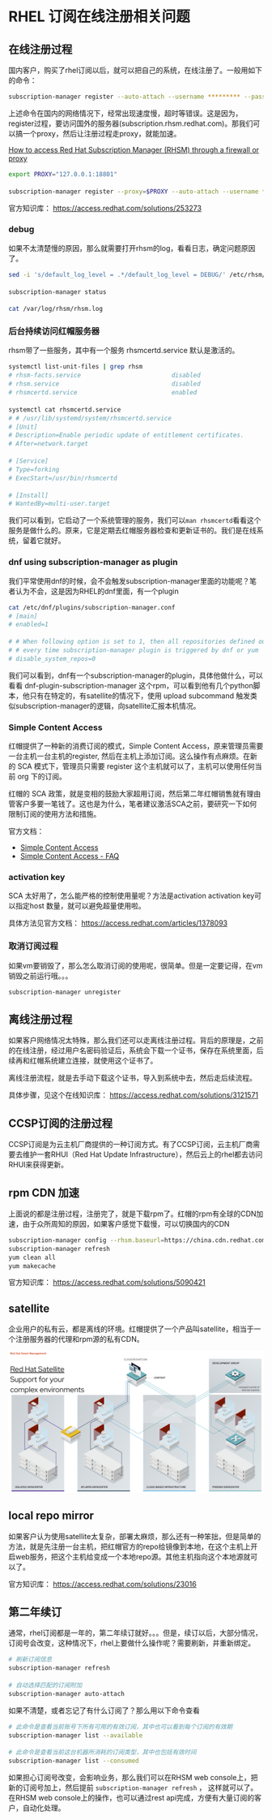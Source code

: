 # RHEL 订阅在线注册相关问题

## 在线注册过程

国内客户，购买了rhel订阅以后，就可以把自己的系统，在线注册了。一般用如下的命令：

```bash
subscription-manager register --auto-attach --username ********* --password ********
```

上述命令在国内的网络情况下，经常出现速度慢，超时等错误。这是因为，register过程，要访问国外的服务器(subscription.rhsm.redhat.com)。那我们可以搞一个proxy，然后让注册过程走proxy，就能加速。

[How to access Red Hat Subscription Manager (RHSM) through a firewall or proxy](https://access.redhat.com/solutions/65300)

```bash
export PROXY="127.0.0.1:18801"

subscription-manager register --proxy=$PROXY --auto-attach --username ********* --password ********
```

官方知识库： https://access.redhat.com/solutions/253273

### debug

如果不太清楚慢的原因，那么就需要打开rhsm的log，看看日志，确定问题原因了。

```bash
sed -i 's/default_log_level = .*/default_log_level = DEBUG/' /etc/rhsm/rhsm.conf

subscription-manager status

cat /var/log/rhsm/rhsm.log
```

### 后台持续访问红帽服务器

rhsm带了一些服务，其中有一个服务 rhsmcertd.service 默认是激活的。
```bash
systemctl list-unit-files | grep rhsm
# rhsm-facts.service                         disabled
# rhsm.service                               disabled
# rhsmcertd.service                          enabled

systemctl cat rhsmcertd.service
# # /usr/lib/systemd/system/rhsmcertd.service
# [Unit]
# Description=Enable periodic update of entitlement certificates.
# After=network.target

# [Service]
# Type=forking
# ExecStart=/usr/bin/rhsmcertd

# [Install]
# WantedBy=multi-user.target
```
我们可以看到，它启动了一个系统管理的服务，我们可以```man rhsmcertd```看看这个服务是做什么的。原来，它是定期去红帽服务器检查和更新证书的。我们是在线系统，留着它就好。

### dnf using subscription-manager as plugin

我们平常使用dnf的时候，会不会触发subscription-manager里面的功能呢？笔者认为不会，这是因为RHEL的dnf里面，有一个plugin

```bash
cat /etc/dnf/plugins/subscription-manager.conf
# [main]
# enabled=1

# # When following option is set to 1, then all repositories defined outside redhat.repo will be disabled
# # every time subscription-manager plugin is triggered by dnf or yum
# disable_system_repos=0
```

我们可以看到，dnf有一个subscription-manager的plugin，具体他做什么，可以看看 dnf-plugin-subscription-manager 这个rpm，可以看到他有几个python脚本，他只有在特定的，有satellite的情况下，使用 upload subcommand 触发类似subscription-manager的逻辑，向satellite汇报本机情况。

### Simple Content Access

红帽提供了一种新的消费订阅的模式，Simple Content Access，原来管理员需要一台主机一台主机的register, 然后在主机上添加订阅。这么操作有点麻烦。在新的 SCA 模式下，管理员只需要 register 这个主机就可以了，主机可以使用任何当前 org 下的订阅。

红帽的 SCA 政策，就是变相的鼓励大家超用订阅，然后第二年红帽销售就有理由管客户多要一笔钱了。这也是为什么，笔者建议激活SCA之前，要研究一下如何限制订阅的使用方法和措施。

官方文档：
- [Simple Content Access](https://access.redhat.com/articles/simple-content-access)
- [Simple Content Access - FAQ](https://access.redhat.com/articles/4903191)

### activation key

SCA 太好用了，怎么能严格的控制使用量呢？方法是activation activation key可以指定host 数量，就可以避免超量使用啦。

具体方法见官方文档： https://access.redhat.com/articles/1378093

### 取消订阅过程

如果vm要销毁了，那么怎么取消订阅的使用呢，很简单。但是一定要记得，在vm销毁之前运行哦。。。

```bash
subscription-manager unregister
```

## 离线注册过程

如果客户网络情况太特殊，那么我们还可以走离线注册过程。背后的原理是，之前的在线注册，经过用户名密码验证后，系统会下载一个证书，保存在系统里面，后续再和红帽系统建立连接，就使用这个证书了。

离线注册流程，就是去手动下载这个证书，导入到系统中去，然后走后续流程。

具体步骤，见这个在线知识库： https://access.redhat.com/solutions/3121571

## CCSP订阅的注册过程

CCSP订阅是为云主机厂商提供的一种订阅方式。有了CCSP订阅，云主机厂商需要去维护一套RHUI（Red Hat Update Infrastructure），然后云上的rhel都去访问RHUI来获得更新。

## rpm CDN 加速

上面说的都是注册过程，注册完了，就是下载rpm了。红帽的rpm有全球的CDN加速，由于众所周知的原因，如果客户感觉下载慢，可以切换国内的CDN
```bash
subscription-manager config --rhsm.baseurl=https://china.cdn.redhat.com
subscription-manager refresh
yum clean all
yum makecache
```
官方知识库： https://access.redhat.com/solutions/5090421

## satellite

企业用户的私有云，都是离线的环境。红帽提供了一个产品叫satellite，相当于一个注册服务器的代理和rpm源的私有CDN。

![](imgs/2023-04-28-15-28-55.png)

## local repo mirror

如果客户认为使用satellite太复杂，部署太麻烦，那么还有一种笨拙，但是简单的方法，就是先注册一台主机，把红帽官方的repo给镜像到本地，在这个主机上开启web服务，把这个主机给变成一个本地repo源。其他主机指向这个本地源就可以了。

官方知识库： https://access.redhat.com/solutions/23016

## 第二年续订

通常，rhel订阅都是一年的，第二年续订就好。。。但是，续订以后，大部分情况，订阅号会改变，这种情况下，rhel上要做什么操作呢？需要刷新，并重新绑定。

```bash
# 刷新订阅信息
subscription-manager refresh

# 自动选择匹配的订阅附加
subscription-manager auto-attach
```

如果不清楚，或者忘记了有什么订阅了？那么用以下命令查看

```bash
# 此命令是查看当前账号下所有可用的有效订阅，其中也可以看到每个订阅的有效期
subscription-manager list --available

# 此命令是查看当前这台机器所消耗的订阅类型，其中也包括有效时间
subscription-manager list --consumed

```

如果担心订阅号改变，会影响业务，那么我们可以在RHSM web console上，把新的订阅号加上，然后提前 ```subscription-manager refresh``` ， 这样就可以了。在RHSM web console上的操作，也可以通过rest api完成，方便有大量订阅的客户，自动化处理。